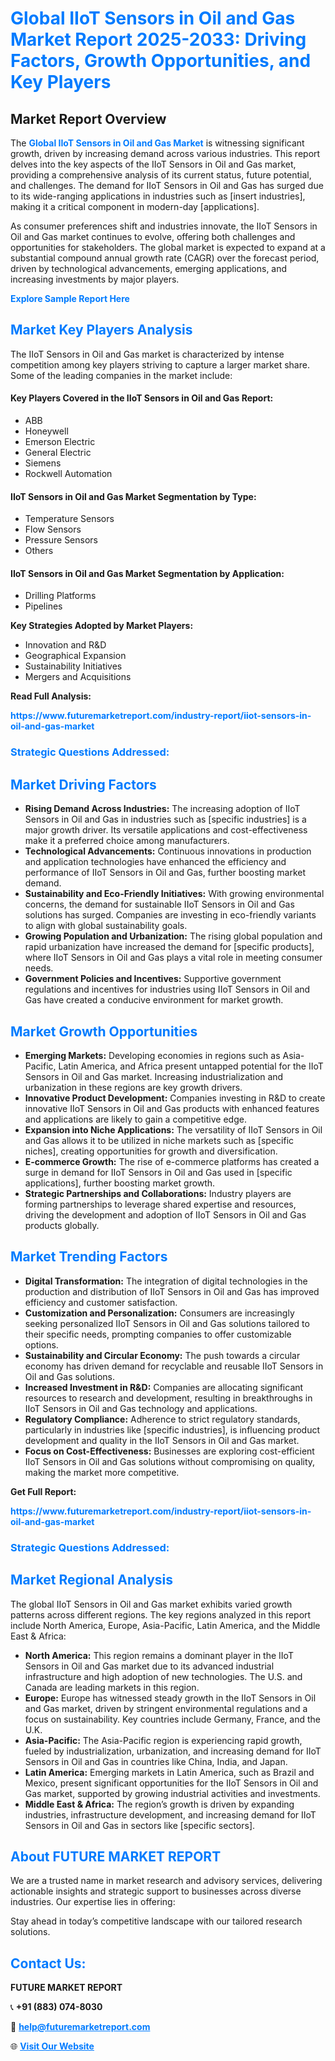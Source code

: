 <h1 style="color: #007BFF;">Global IIoT Sensors in Oil and Gas Market Report 2025-2033: Driving Factors, Growth Opportunities, and Key Players</h1>

<section id="overview">
<h2>Market Report Overview</h2>
<p>The <a href="https://www.futuremarketreport.com/industry-report/iiot-sensors-in-oil-and-gas-market" style="color: #007BFF; text-decoration: none;"><strong>Global IIoT Sensors in Oil and Gas Market</strong></a> is witnessing significant growth, driven by increasing demand across various industries. This report delves into the key aspects of the IIoT Sensors in Oil and Gas market, providing a comprehensive analysis of its current status, future potential, and challenges. The demand for IIoT Sensors in Oil and Gas has surged due to its wide-ranging applications in industries such as [insert industries], making it a critical component in modern-day [applications].</p>
<p>As consumer preferences shift and industries innovate, the IIoT Sensors in Oil and Gas market continues to evolve, offering both challenges and opportunities for stakeholders. The global market is expected to expand at a substantial compound annual growth rate (CAGR) over the forecast period, driven by technological advancements, emerging applications, and increasing investments by major players.</p>
</section>

<section id="overview">
<p><a href="https://www.futuremarketreport.com/request-sample/reportId=76108" style="color: #007BFF; text-decoration: none;"><strong>Explore Sample Report Here</strong></a></p>
</section>

<section id="key-players">
<h2 style="color: #007BFF;">Market Key Players Analysis</h2>
<p>The IIoT Sensors in Oil and Gas market is characterized by intense competition among key players striving to capture a larger market share. Some of the leading companies in the market include:</p>
<h4>Key Players Covered in the IIoT Sensors in Oil and Gas Report:</h4>
<ul><li>ABB</li><li>Honeywell</li><li>Emerson Electric</li><li>General Electric</li><li>Siemens</li><li>Rockwell Automation</li></ul>
<h4>IIoT Sensors in Oil and Gas Market Segmentation by Type:</h4>
<ul><li>Temperature Sensors</li><li>Flow Sensors</li><li>Pressure Sensors</li><li>Others</li></ul>

<h4>IIoT Sensors in Oil and Gas Market Segmentation by Application:</h4>
<ul><li>Drilling Platforms</li><li>Pipelines</li></ul>
<p><strong>Key Strategies Adopted by Market Players:</strong></p>
<ul>
<li>Innovation and R&D</li>
<li>Geographical Expansion</li>
<li>Sustainability Initiatives</li>
<li>Mergers and Acquisitions</li>
</ul>
</section>

<section>
<p><strong>Read Full Analysis: </strong></p><a href="https://www.futuremarketreport.com/industry-report/iiot-sensors-in-oil-and-gas-market" style="color: #007BFF; text-decoration: none;"><strong>https://www.futuremarketreport.com/industry-report/iiot-sensors-in-oil-and-gas-market</strong></a>
<h3 style="color: #007BFF;">Strategic Questions Addressed:</h3>
</section>

<section id="driving-factors">
<h2 style="color: #007BFF;">Market Driving Factors</h2>
<ul>
<li><strong>Rising Demand Across Industries:</strong> The increasing adoption of IIoT Sensors in Oil and Gas in industries such as [specific industries] is a major growth driver. Its versatile applications and cost-effectiveness make it a preferred choice among manufacturers.</li>
<li><strong>Technological Advancements:</strong> Continuous innovations in production and application technologies have enhanced the efficiency and performance of IIoT Sensors in Oil and Gas, further boosting market demand.</li>
<li><strong>Sustainability and Eco-Friendly Initiatives:</strong> With growing environmental concerns, the demand for sustainable IIoT Sensors in Oil and Gas solutions has surged. Companies are investing in eco-friendly variants to align with global sustainability goals.</li>
<li><strong>Growing Population and Urbanization:</strong> The rising global population and rapid urbanization have increased the demand for [specific products], where IIoT Sensors in Oil and Gas plays a vital role in meeting consumer needs.</li>
<li><strong>Government Policies and Incentives:</strong> Supportive government regulations and incentives for industries using IIoT Sensors in Oil and Gas have created a conducive environment for market growth.</li>
</ul>
</section>

<section id="growth-opportunities">
<h2 style="color: #007BFF;">Market Growth Opportunities</h2>
<ul>
<li><strong>Emerging Markets:</strong> Developing economies in regions such as Asia-Pacific, Latin America, and Africa present untapped potential for the IIoT Sensors in Oil and Gas market. Increasing industrialization and urbanization in these regions are key growth drivers.</li>
<li><strong>Innovative Product Development:</strong> Companies investing in R&D to create innovative IIoT Sensors in Oil and Gas products with enhanced features and applications are likely to gain a competitive edge.</li>
<li><strong>Expansion into Niche Applications:</strong> The versatility of IIoT Sensors in Oil and Gas allows it to be utilized in niche markets such as [specific niches], creating opportunities for growth and diversification.</li>
<li><strong>E-commerce Growth:</strong> The rise of e-commerce platforms has created a surge in demand for IIoT Sensors in Oil and Gas used in [specific applications], further boosting market growth.</li>
<li><strong>Strategic Partnerships and Collaborations:</strong> Industry players are forming partnerships to leverage shared expertise and resources, driving the development and adoption of IIoT Sensors in Oil and Gas products globally.</li>
</ul>
</section>

<section id="trending-factors">
<h2 style="color: #007BFF;">Market Trending Factors</h2>
<ul>
<li><strong>Digital Transformation:</strong> The integration of digital technologies in the production and distribution of IIoT Sensors in Oil and Gas has improved efficiency and customer satisfaction.</li>
<li><strong>Customization and Personalization:</strong> Consumers are increasingly seeking personalized IIoT Sensors in Oil and Gas solutions tailored to their specific needs, prompting companies to offer customizable options.</li>
<li><strong>Sustainability and Circular Economy:</strong> The push towards a circular economy has driven demand for recyclable and reusable IIoT Sensors in Oil and Gas solutions.</li>
<li><strong>Increased Investment in R&D:</strong> Companies are allocating significant resources to research and development, resulting in breakthroughs in IIoT Sensors in Oil and Gas technology and applications.</li>
<li><strong>Regulatory Compliance:</strong> Adherence to strict regulatory standards, particularly in industries like [specific industries], is influencing product development and quality in the IIoT Sensors in Oil and Gas market.</li>
<li><strong>Focus on Cost-Effectiveness:</strong> Businesses are exploring cost-efficient IIoT Sensors in Oil and Gas solutions without compromising on quality, making the market more competitive.</li>
</ul>
</section>

<section>
<p><strong>Get Full Report: </strong></p><a href="https://www.futuremarketreport.com/industry-report/iiot-sensors-in-oil-and-gas-market" style="color: #007BFF; text-decoration: none;"><strong>https://www.futuremarketreport.com/industry-report/iiot-sensors-in-oil-and-gas-market</strong></a>
<h3 style="color: #007BFF;">Strategic Questions Addressed:</h3>
</section>


<section id="regional-analysis">
<h2 style="color: #007BFF;">Market Regional Analysis</h2>
<p>The global IIoT Sensors in Oil and Gas market exhibits varied growth patterns across different regions. The key regions analyzed in this report include North America, Europe, Asia-Pacific, Latin America, and the Middle East & Africa:</p>
<ul>
<li><strong>North America:</strong> This region remains a dominant player in the IIoT Sensors in Oil and Gas market due to its advanced industrial infrastructure and high adoption of new technologies. The U.S. and Canada are leading markets in this region.</li>
<li><strong>Europe:</strong> Europe has witnessed steady growth in the IIoT Sensors in Oil and Gas market, driven by stringent environmental regulations and a focus on sustainability. Key countries include Germany, France, and the U.K.</li>
<li><strong>Asia-Pacific:</strong> The Asia-Pacific region is experiencing rapid growth, fueled by industrialization, urbanization, and increasing demand for IIoT Sensors in Oil and Gas in countries like China, India, and Japan.</li>
<li><strong>Latin America:</strong> Emerging markets in Latin America, such as Brazil and Mexico, present significant opportunities for the IIoT Sensors in Oil and Gas market, supported by growing industrial activities and investments.</li>
<li><strong>Middle East & Africa:</strong> The region’s growth is driven by expanding industries, infrastructure development, and increasing demand for IIoT Sensors in Oil and Gas in sectors like [specific sectors].</li>
</ul>
</section>

<footer>
<h2 style="color: #007BFF;">About FUTURE MARKET REPORT</h2>
<p>We are a trusted name in market research and advisory services, delivering actionable insights and strategic support to businesses across diverse industries. Our expertise lies in offering:</p>

<p>Stay ahead in today’s competitive landscape with our tailored research solutions.</p>

<h2 style="color: #007BFF;">Contact Us:</h2>
<p><strong>FUTURE MARKET REPORT</strong></p>
<p>📞 <strong>+91 (883) 074-8030</strong></p>
<p>📧 <strong><a href="mailto:help@futuremarketreport.com" style="color: #007BFF;">help@futuremarketreport.com</a></strong></p>
<p>🌐 <strong><a href="https://www.futuremarketreport.com/" style="color: #007BFF;">Visit Our Website</a></strong></p>
</footer>